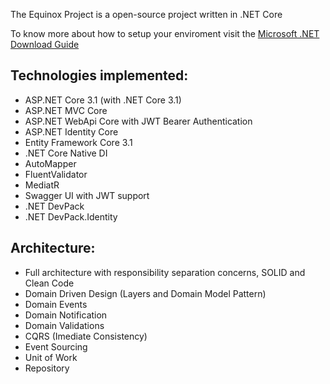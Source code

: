 The Equinox Project is a open-source project written in .NET Core

To know more about how to setup your enviroment visit the [Microsoft .NET Download Guide](https://www.microsoft.com/net/download)

## Technologies implemented:

- ASP.NET Core 3.1 (with .NET Core 3.1)
 - ASP.NET MVC Core 
 - ASP.NET WebApi Core with JWT Bearer Authentication
 - ASP.NET Identity Core
- Entity Framework Core 3.1
- .NET Core Native DI
- AutoMapper
- FluentValidator
- MediatR
- Swagger UI with JWT support
- .NET DevPack
- .NET DevPack.Identity

## Architecture:

- Full architecture with responsibility separation concerns, SOLID and Clean Code
- Domain Driven Design (Layers and Domain Model Pattern)
- Domain Events
- Domain Notification
- Domain Validations
- CQRS (Imediate Consistency)
- Event Sourcing
- Unit of Work
- Repository
